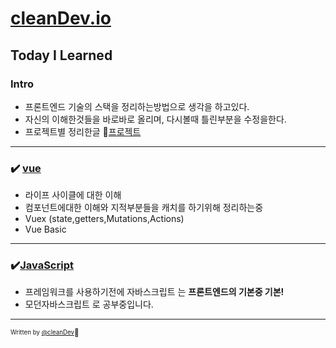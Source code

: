 # [cleanDev.io](https://rlwi440.github.io/)

## Today I Learned

### Intro

- 프론트엔드 기술의 스택을 정리하는방법으로 생각을 하고있다.
- 자신의 이해한것들을 바로바로 올리며, 다시볼때 틀린부분을 수정을한다.
- 프로젝트별 정리한글 🙌[프로젝트](https://rlwi440.github.io/?category=project)

---

### ✔️ [vue](https://rlwi440.github.io/?category=Vue)

- 라이프 사이클에 대한 이해
- 컴포넌트에대한 이해와 지적부분들을 캐치를 하기위해 정리하는중
- Vuex (state,getters,Mutations,Actions)
- Vue Basic

---

### ✔️[JavaScript](https://rlwi440.github.io/?category=javascript)

- 프레임워크를 사용하기전에 자바스크립트 는 **프론트엔드의 기본중 기본!**
- 모던자바스크립트 로 공부중입니다.

---

<sub><sup>Written by <a href="https://rlwi440.github.io">@cleanDev</a></sup></sub><small>🐸</small>
